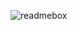 ![readmebox]([https://github.com/YuukiPS/.github/assets/11765082/7a1d009f-84ad-4058-ad6c-f4148fcb63e5](https://github.com/xierramolient/xierramolient/blob/main/lv_0_20240203005024-ezgif.com-video-to-gif-converter.gif)https://github.com/xierramolient/xierramolient/blob/main/lv_0_20240203005024-ezgif.com-video-to-gif-converter.gif](https://raw.githubusercontent.com/xierramolient/xierramolient/main/lv_0_20240203005024-ezgif.com-video-to-gif-converter.gif)https://raw.githubusercontent.com/xierramolient/xierramolient/main/lv_0_20240203005024-ezgif.com-video-to-gif-converter.gif])
